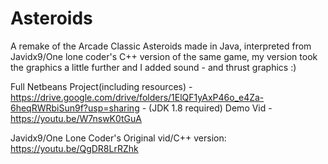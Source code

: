 # Asteroids

A remake of the Arcade Classic Asteroids made in Java, interpreted from Javidx9/One lone coder's C++ version of the same game, my version took the graphics a little further and I added sound - and thrust graphics :)

Full Netbeans Project(including resources) - https://drive.google.com/drive/folders/1ElQF1yAxP46o_e4Za-6heqRWRbiSun9f?usp=sharing - (JDK 1.8 required) 
Demo Vid - https://youtu.be/W7nswK0tGuA

Javidx9/One Lone Coder's Original vid/C++ version: https://youtu.be/QgDR8LrRZhk
